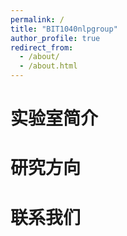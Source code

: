 ```yaml
---
permalink: /
title: "BIT1040nlpgroup"
author_profile: true
redirect_from: 
  - /about/
  - /about.html
---
```


# 实验室简介



# 研究方向



# 联系我们
